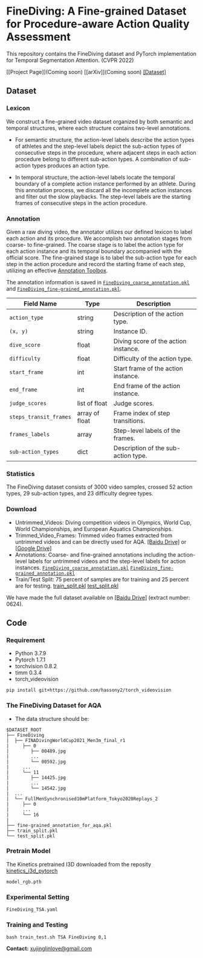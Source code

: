 # FineDiving: A Fine-grained Dataset for Procedure-aware Action Quality Assessment

This repository contains the FineDiving dataset and PyTorch implementation for Temporal Segmentation Attention. (CVPR 2022)

[[Project Page]](Coming soon) [[arXiv]](Coming soon) [[Dataset]](https://pan.baidu.com/s/1v85-np2FbS0J4UfAEiI4mg)

## Dataset

### Lexicon
We construct a fine-grained video dataset organized by both semantic and temporal structures, where each structure contains two-level annotations.
- For semantic structure, the action-level labels describe the action types of athletes and the step-level labels depict the sub-action types of consecutive steps in the procedure, where adjacent steps in each action procedure belong to different sub-action types. A combination of sub-action types produces an action type.

- In temporal structure, the action-level labels locate the temporal boundary of a complete action instance performed by an athlete. During this annotation process, we discard all the incomplete action instances and filter out the slow playbacks. The step-level labels are the starting frames of consecutive steps in the action procedure.

### Annotation
Given a raw diving video, the annotator utilizes our defined lexicon to label each action and its procedure. We accomplish two annotation stages from coarse- to fine-grained. The coarse stage is to label the action type for each action instance and its temporal boundary accompanied with the official score. The fine-grained stage is to label the sub-action type for each step in the action procedure and record the starting frame of each step, utilizing an effective [Annotation Toolbox](https://github.com/coin-dataset/annotation-tool).

The annotation information is saved in [`FineDiving_coarse_annotation.pkl`](Annotations/FineDiving_coarse_annotation.pkl) and [`FineDiving_fine-grained_annotation.pkl`](Annotations/FineDiving_fine-grained_annotation.pkl).

| Field Name          | Type         | Description                                                                                                           |
| ------------------- | ----------------------------| --------------------------------------------------------------------------------------------------------------------- |
| `action_type`          | string                     | Description of the action type.                                                                                              |
| `(x, y)`                  | string                  | Instance ID.                                                                                              |
| `dive_score`          | float                       | Diving score of the action instance.                                                        |
| `difficulty`             | float                    | Difficulty of the action type.                                                                           |
| `start_frame`       | int                         | Start frame of the action instance. |
| `end_frame`        | int                         | End frame of the action instance.  |
| `judge_scores`    | list of float | Judge scores.                                                                                                |
| `steps_transit_frames`    | array of float      | Frame index of step transitions.                                                                             |
| `frames_labels`              | array             | Step-level labels of the frames.                                                                                       |
| `sub-action_types`              | dict           | Description of the sub-action type.                                                                                 |

### Statistics
The FineDiving dataset consists of 3000 video samples, crossed 52 action types, 29 sub-action types, and 23 difficulty degree types.

### Download
- Untrimmed_Videos: Diving competition videos in Olympics, World Cup, World Championships, and European Aquatics Championships.
- Trimmed_Video_Frames: Trimmed video frames extracted from untrimmed videos and can be directly used for AQA. [[Baidu Drive]](https://pan.baidu.com/s/1v85-np2FbS0J4UfAEiI4mg) or [[Google Drive]](https://drive.google.com/drive/folders/1KIsocnoL1fSkogljdtOswEljYjFhrtgj?usp=sharing)
- Annotations: Coarse- and fine-grained annotations including the action-level labels for untrimmed videos and the step-level labels for action instances. [`FineDiving_coarse_annotation.pkl`](Annotations/FineDiving_coarse_annotation.pkl) [`FineDiving_fine-grained_annotation.pkl`](Annotations/FineDiving_fine-grained_annotation.pkl)
- Train/Test Split: 75 percent of samples are for training and 25 percent are for testing. [train_split.pkl](Annotations/train_split.pkl) [test_split.pkl](Annotations/test_split.pkl)

We have made the full dataset available on [[Baidu Drive]](https://pan.baidu.com/s/1v85-np2FbS0J4UfAEiI4mg) (extract number: 0624).

## Code
### Requirement
- Python 3.7.9
- Pytorch 1.7.1
- torchvision 0.8.2
- timm 0.3.4
- torch_videovision
```
pip install git+https://github.com/hassony2/torch_videovision
```

### The FineDiving Dataset for AQA
- The data structure should be:
```
$DATASET_ROOT
├── FineDiving
|  ├── FINADivingWorldCup2021_Men3m_final_r1
|     ├── 0
|        ├── 00489.jpg
|        ...
|        └── 00592.jpg
|     ...
|     └── 11
|        ├── 14425.jpg
|        ...
|        └── 14542.jpg
|  ...
|  └── FullMenSynchronised10mPlatform_Tokyo2020Replays_2
|     ├── 0
|     ...
|     └── 16
|        
├── fine-grained_annotation_for_aqa.pkl
├── train_split.pkl
└── test_split.pkl
```

### Pretrain Model
The Kinetics pretrained I3D downloaded from the reposity [kinetics_i3d_pytorch](https://github.com/hassony2/kinetics_i3d_pytorch/blob/master/model/model_rgb.pth)
```
model_rgb.pth
```

### Experimental Setting
```
FineDiving_TSA.yaml
```

### Training and Testing
```
bash train_test.sh TSA FineDiving 0,1
```

**Contact:** [xujinglinlove@gmail.com](mailto:xujinglinlove@gmail.com)
